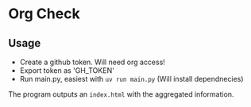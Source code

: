 # Org Check

## Usage

- Create a github token. Will need org access!
- Export token as 'GH\_TOKEN' 
- Run main.py, easiest with `uv run main.py` (Will install dependnecies)

The program outputs an `index.html` with the aggregated information.
